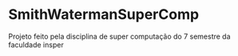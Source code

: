 # SmithWatermanSuperComp
Projeto feito pela disciplina de super computação do 7 semestre da faculdade insper
